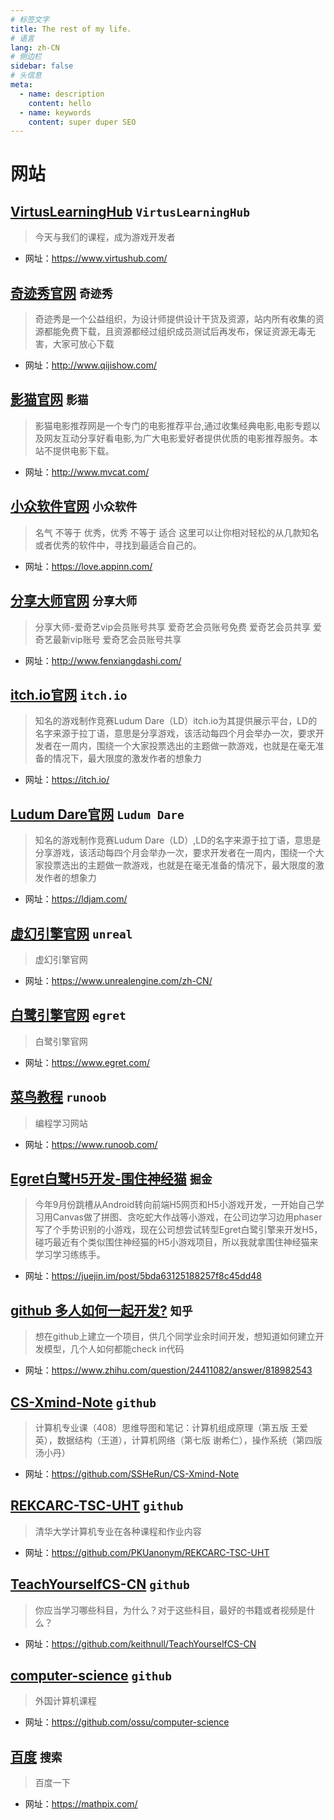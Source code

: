 ```yaml
---
# 标签文字
title: The rest of my life.
# 语言
lang: zh-CN
# 侧边栏
sidebar: false
# 头信息
meta:
  - name: description
    content: hello
  - name: keywords
    content: super duper SEO
---
```


# 网站
## [VirtusLearningHub](/code/baidu/) `VirtusLearningHub`
> 今天与我们的课程，成为游戏开发者
- 网址：https://www.virtushub.com/

## [奇迹秀官网](/code/baidu/) `奇迹秀`
> 奇迹秀是一个公益组织，为设计师提供设计干货及资源，站内所有收集的资源都能免费下载，且资源都经过组织成员测试后再发布，保证资源无毒无害，大家可放心下载
- 网址：http://www.qijishow.com/

## [影猫官网](/code/baidu/) `影猫`
> 影猫电影推荐网是一个专门的电影推荐平台,通过收集经典电影,电影专题以及网友互动分享好看电影,为广大电影爱好者提供优质的电影推荐服务。本站不提供电影下载。
- 网址：http://www.mvcat.com/

## [小众软件官网](/code/baidu/) `小众软件`
> 名气 不等于 优秀，优秀 不等于 适合 这里可以让你相对轻松的从几款知名或者优秀的软件中，寻找到最适合自己的。
- 网址：https://love.appinn.com/

## [分享大师官网](/code/baidu/) `分享大师`
> 分享大师-爱奇艺vip会员账号共享 爱奇艺会员账号免费 爱奇艺会员共享 爱奇艺最新vip账号 爱奇艺会员账号共享
- 网址：http://www.fenxiangdashi.com/

## [itch.io官网](/code/baidu/) `itch.io`
> 知名的游戏制作竞赛Ludum Dare（LD）itch.io为其提供展示平台，LD的名字来源于拉丁语，意思是分享游戏，该活动每四个月会举办一次，要求开发者在一周内，围绕一个大家投票选出的主题做一款游戏，也就是在毫无准备的情况下，最大限度的激发作者的想象力
- 网址：https://itch.io/

## [Ludum Dare官网](/code/baidu/) `Ludum Dare`
> 知名的游戏制作竞赛Ludum Dare（LD）,LD的名字来源于拉丁语，意思是分享游戏，该活动每四个月会举办一次，要求开发者在一周内，围绕一个大家投票选出的主题做一款游戏，也就是在毫无准备的情况下，最大限度的激发作者的想象力
- 网址：https://ldjam.com/

## [虚幻引擎官网](/code/baidu/) `unreal`
> 虚幻引擎官网
- 网址：https://www.unrealengine.com/zh-CN/

## [白鹭引擎官网](/code/baidu/) `egret`
> 白鹭引擎官网
- 网址：https://www.egret.com/

## [菜鸟教程](/code/baidu/) `runoob`
> 编程学习网站
- 网址：https://www.runoob.com/

## [Egret白鹭H5开发-围住神经猫](/code/baidu/) `掘金`
> 今年9月份跳槽从Android转向前端H5网页和H5小游戏开发，一开始自己学习用Canvas做了拼图、贪吃蛇大作战等小游戏，在公司边学习边用phaser写了个手势识别的小游戏，现在公司想尝试转型Egret白鹭引擎来开发H5，碰巧最近有个类似围住神经猫的H5小游戏项目，所以我就拿围住神经猫来学习学习练练手。
- 网址：https://juejin.im/post/5bda63125188257f8c45dd48

## [github 多人如何一起开发?](/code/baidu/) `知乎`
> 想在github上建立一个项目，供几个同学业余时间开发，想知道如何建立开发模型，几个人如何都能check in代码
- 网址：https://www.zhihu.com/question/24411082/answer/818982543

## [CS-Xmind-Note](/code/baidu/) `github`
> 计算机专业课（408）思维导图和笔记：计算机组成原理（第五版 王爱英），数据结构（王道），计算机网络（第七版 谢希仁），操作系统（第四版 汤小丹）
- 网址：https://github.com/SSHeRun/CS-Xmind-Note

## [REKCARC-TSC-UHT](/code/baidu/) `github`
> 清华大学计算机专业在各种课程和作业内容 
- 网址：https://github.com/PKUanonym/REKCARC-TSC-UHT

## [TeachYourselfCS-CN](/code/baidu/) `github`
> 你应当学习哪些科目，为什么？对于这些科目，最好的书籍或者视频是什么？
- 网址：https://github.com/keithnull/TeachYourselfCS-CN

## [computer-science](/code/baidu/) `github`
> 外国计算机课程
- 网址：https://github.com/ossu/computer-science

## [百度](/code/baidu/) `搜索`
> 百度一下
- 网址：https://mathpix.com/
